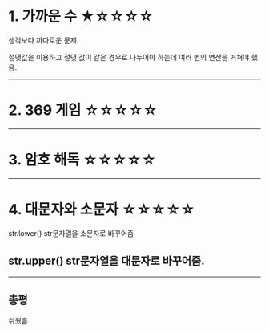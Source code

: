 # 1. 가까운 수 ★☆☆☆☆

생각보다 까다로운 문제.

절댓값을 이용하고 절댓 값이 같은 경우로 나누어야 하는데 여러 번의 연산을 거쳐야 했음.

---

# 2. 369 게임 ☆☆☆☆☆

---

# 3. 암호 해독 ☆☆☆☆☆

---

# 4. 대문자와 소문자 ☆☆☆☆☆

str.lower() str문자열을 소문자로 바꾸어줌

str.upper() str문자열을 대문자로 바꾸어줌.
---

---

## 총평

쉬웠음.
